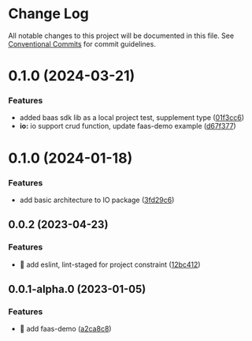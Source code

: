 # Change Log

All notable changes to this project will be documented in this file.
See [Conventional Commits](https://conventionalcommits.org) for commit guidelines.

# 0.1.0 (2024-03-21)

### Features

- added baas sdk lib as a local project test, supplement type ([01f3cc6](https://github.com/anran758/mincloudx/commit/01f3cc6ab6a993a0f27f2c14deb1ec525e7c3c52))
- **io:** io support crud function, update faas-demo example ([d67f377](https://github.com/anran758/mincloudx/commit/d67f377c564d0935679c06d2c5c357d064321aae))

# 0.1.0 (2024-01-18)

### Features

- add basic architecture to IO package ([3fd29c6](https://github.com/anran758/mincloudx/commit/3fd29c67a36da47ae831d31dbfc5c4379c03305d))

## 0.0.2 (2023-04-23)

### Features

- 🔧 add eslint, lint-staged for project constraint ([12bc412](https://github.com/anran758/mincloudx/commit/12bc412e6f90d5229279e3c78f1eb8b3b0eac9a6))

## 0.0.1-alpha.0 (2023-01-05)

### Features

- 🎉 add faas-demo ([a2ca8c8](https://github.com/anran758/mincloudx/commit/a2ca8c83a54d0fd2a6f3d48b516aa6704e22ef30))
